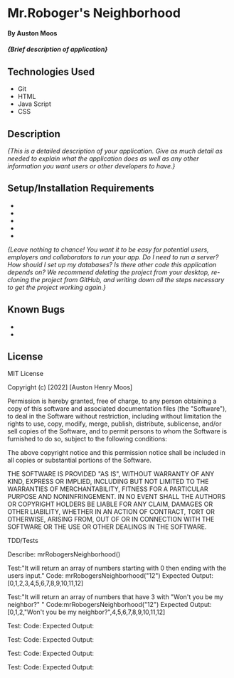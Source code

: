 # Mr.Roboger's Neighborhood

#### By Auston Moos

#### _{Brief description of application}_

## Technologies Used

* Git
* HTML
* Java Script 
* CSS

## Description

_{This is a detailed description of your application. Give as much detail as needed to explain what the application does as well as any other information you want users or other developers to have.}_

## Setup/Installation Requirements

* 
* 
* 
* 
* 

_{Leave nothing to chance! You want it to be easy for potential users, employers and collaborators to run your app. Do I need to run a server? How should I set up my databases? Is there other code this application depends on? We recommend deleting the project from your desktop, re-cloning the project from GitHub, and writing down all the steps necessary to get the project working again.}_

## Known Bugs

* 
* 

## License

MIT License

Copyright (c) [2022] [Auston Henry Moos]

Permission is hereby granted, free of charge, to any person obtaining a copy of this software and associated documentation files (the "Software"), to deal in the Software without restriction, including without limitation the rights to use, copy, modify, merge, publish, distribute, sublicense, and/or sell copies of the Software, and to permit persons to whom the Software is furnished to do so, subject to the following conditions:

The above copyright notice and this permission notice shall be included in all copies or substantial portions of the Software.

THE SOFTWARE IS PROVIDED "AS IS", WITHOUT WARRANTY OF ANY KIND, EXPRESS OR IMPLIED, INCLUDING BUT NOT LIMITED TO THE WARRANTIES OF MERCHANTABILITY, FITNESS FOR A PARTICULAR PURPOSE AND NONINFRINGEMENT. IN NO EVENT SHALL THE AUTHORS OR COPYRIGHT HOLDERS BE LIABLE FOR ANY CLAIM, DAMAGES OR OTHER LIABILITY, WHETHER IN AN ACTION OF CONTRACT, TORT OR OTHERWISE, ARISING FROM, OUT OF OR IN CONNECTION WITH THE SOFTWARE OR THE USE OR OTHER DEALINGS IN THE SOFTWARE.


TDD/Tests

Describe: mrRobogersNeighborhood()

Test:"It will return an array of numbers starting with 0 then ending with the users input." 
Code: mrRobogersNeighborhood("12")
Expected Output: [0,1,2,3,4,5,6,7,8,9,10,11,12]

Test:"It will return an array of numbers that have 3 with "Won't you be my neighbor?" "
Code:mrRobogersNeighborhood("12")
Expected Output: [0,1,2,"Won't you be my neighbor?",4,5,6,7,8,9,10,11,12]

Test: 
Code:
Expected Output:

Test:
Code:
Expected Output:

Test:
Code:
Expected Output:

Test:
Code:
Expected Output: